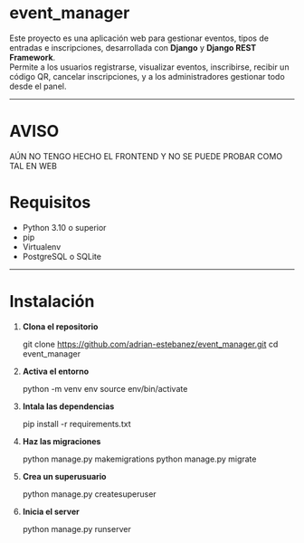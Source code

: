 # event_manager

Este proyecto es una aplicación web para gestionar eventos, tipos de entradas e inscripciones, desarrollada con **Django** y **Django REST Framework**.  
Permite a los usuarios registrarse, visualizar eventos, inscribirse, recibir un código QR, cancelar inscripciones, y a los administradores gestionar todo desde el panel.

---
# AVISO
AÚN NO TENGO HECHO EL FRONTEND Y NO SE PUEDE PROBAR COMO TAL EN WEB

# Requisitos

- Python 3.10 o superior
- pip
- Virtualenv 
- PostgreSQL o SQLite

---

# Instalación

1. **Clona el repositorio**

   git clone https://github.com/adrian-estebanez/event_manager.git
   cd event_manager

2. **Activa el entorno**
   
   python -m venv env
   source env/bin/activate

3. **Intala las dependencias**
 
   pip install -r requirements.txt

4. **Haz las migraciones**
   
   python manage.py makemigrations
   python manage.py migrate

5. **Crea un superusuario**
   
   python manage.py createsuperuser
   
6. **Inicia el server**
    
   python manage.py runserver
   
